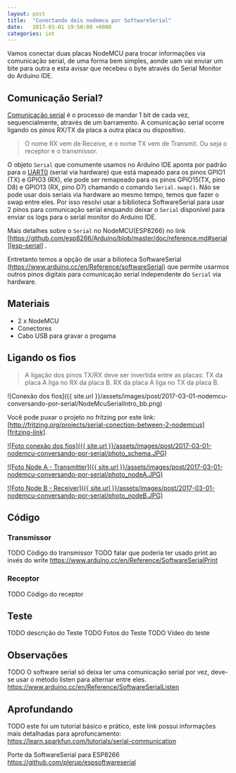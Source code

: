 ```yaml
---
layout: post
title:  "Conectando dois nodemcu por SoftwareSerial"
date:   2017-03-01 19:50:00 +0000
categories: iot
---
```


Vamos conectar duas placas NodeMCU para trocar informações via comunicação
serial, de uma forma bem simples, aonde uam vai enviar um bite para outra e
esta avisar que recebeu o byte através do Serial Monitor do Arduino IDE.

## [](#com-serial)Comunicação Serial?

[Comunicação serial][com-serial] é o processo de mandar 1 bit de cada vez,
sequencialmente, através de um barramento. A comunicação serial ocorre ligando
os pinos RX/TX da placa a outra placa ou dispositivo.

> O nome RX vem de Receive, e o nome TX vem de Transmit. Ou seja o receptor e o transmissor.

O objeto `Serial` que comumente usamos no Arduino IDE aponta por padrão para o [UART0][uart] (serial via hardware) que está mapeado para os pinos  GPIO1 (TX) e GPIO3 (RX), ele pode ser remapeado para os pinos GPIO15(TX, pino D8) e GPIO13 (RX, pino D7) chamando o comando `Serial.swap()`. Não se pode usar dois seriais via hardware ao mesmo tempo, temos que fazer o swap entre eles. Por isso resolvi usar a biblioteca SoftwareSerial para usar 2 pinos para comunicação serial enquando deixar o `Serial` disponível para enviar os logs para o serial monitor do Arduino IDE.

Mais detalhes sobre o `Serial` no NodeMCU(ESP8266) no link [https://github.com/esp8266/Arduino/blob/master/doc/reference.md#serial][esp-serial] .

Entretanto temos a opção de usar a bilioteca SoftwareSerial (https://www.arduino.cc/en/Reference/softwareSerial) que permite usarmos outros pinos digitais para comunicação serial independente do `Serial` via hardware.



## [](#materiais)Materiais

*   2 x NodeMCU
*   Conectores
*   Cabo USB para gravar o progama

## [](#fios)Ligando os fios

> A ligação dos pinos TX/RX deve ser invertida entre as placas:
> TX da placa A liga no RX da placa B.
> RX da placa A liga no TX da placa B.

![Conexão dos fios]({{ site.url }}/assets/images/post/2017-03-01-nodemcu-conversando-por-serial/NodeMcuSerialIntro_bb.png)

Você pode puxar o projeto no fritzing por este link: [http://fritzing.org/projects/serial-conection-between-2-nodemcus][fritzing-link].

[![Foto conexão dos fios]({{ site.url }}/assets/images/post/2017-03-01-nodemcu-conversando-por-serial/photo_schema.JPG)][photo_schema3compact_link]

[![Foto Node A - Transmitter]({{ site.url }}/assets/images/post/2017-03-01-nodemcu-conversando-por-serial/photo_nodeA.JPG)][photo_nodeA]

[![Foto Node B - Receiver]({{ site.url }}/assets/images/post/2017-03-01-nodemcu-conversando-por-serial/photo_nodeB.JPG)][photo_nodeB]

## [](#codigo) Código



### [](#transmissor) Transmissor

TODO Código do transmissor
TODO falar que poderia ter usado print ao invés do write https://www.arduino.cc/en/Reference/SoftwareSerialPrint

### [](#reeptor) Receptor
TODO Código do receptor


## [](#teste) Teste

TODO descrição do Teste
TODO Fotos do Teste
TODO Vídeo do teste


## [](#observacoes) Observações

TODO O software serial só deixa ler uma comunicação serial por vez, deve-se usar o método listen para alternar entre eles. https://www.arduino.cc/en/Reference/SoftwareSerialListen


## [](#aprofundando) Aprofundando

TODO este foi um tutorial básico e prático, este link possui informações mais detalhadas para aprofuncamento: https://learn.sparkfun.com/tutorials/serial-communication



Porte da SoftwareSerial para ESP8266
https://github.com/plerup/espsoftwareserial


[com-serial]: https://en.wikipedia.org/wiki/Serial_communication
[uart]: https://en.wikipedia.org/wiki/Universal_asynchronous_receiver/transmitter
[esp-serial]: https://github.com/esp8266/Arduino/blob/master/doc/reference.md#serial
[fritzing-link]:http://fritzing.org/projects/serial-conection-between-2-nodemcus
[photo_schema3compact_link]:{{site.url}}/assets/images/post/2017-03-01-nodemcu-conversando-por-serial/photo_schema.JPG
[photo_nodeA]:{{site.url}}/assets/images/post/2017-03-01-nodemcu-conversando-por-serial/photo_nodeA.JPG
[photo_nodeB]:{{site.url}}/assets/images/post/2017-03-01-nodemcu-conversando-por-serial/photo_nodeB.JPG

